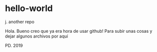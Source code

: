 # hello-world
j. another repo

Hola. Bueno creo que ya era hora de usar github!
Para subir unas cosas y dejar algunos archivos por aquí

PD. 2019
